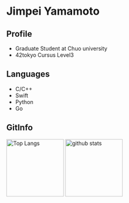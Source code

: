 # Jimpei Yamamoto
## Profile
- Graduate Student at Chuo university
- 42tokyo Cursus Level3
## Languages
- C/C++
- Swift
- Python
- Go
## GitInfo
  <p align="left"> 
  <img alt="Top Langs" height="150px" src="https://github-readme-stats.vercel.app/api/top-langs/?username=JimpeiYamamoto&layout=compact&show_icons=true&theme=onedark" />
  <img alt="github stats" height="150px" src="https://github-readme-stats.vercel.app/api?username=JimpeiYamamoto&theme=onedark&show_icons=ture" />
</p>
